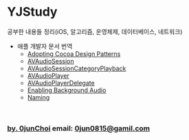 # YJStudy
공부한 내용들 정리(iOS, 알고리즘, 운영체제, 데이터베이스, 네트워크)


* 애플 개발자 문서 번역
    * [Adopting Cocoa Design Patterns](https://github.com/0jun0815/YJStudy/tree/master/애플%20개발자%20문서%20번역/Adopting%20Cocoa%20Design%20Patterns)
    * [AVAudioSession](https://github.com/0jun0815/YJStudy/tree/master/애플%20개발자%20문서%20번역/AVAudioSession)
    * [AVAudioSessionCategoryPlayback](https://github.com/0jun0815/YJStudy/tree/master/애플%20개발자%20문서%20번역/AVAudioSessionCategoryPlayback)
    * [AVAudioPlayer](https://github.com/0jun0815/YJStudy/tree/master/애플%20개발자%20문서%20번역/AVAudioPlayer)
    * [AVAudioPlayerDelegate](https://github.com/0jun0815/YJStudy/tree/master/애플%20개발자%20문서%20번역/AVAudioPlayerDelegate)
    * [Enabling Background Audio](https://github.com/0jun0815/YJStudy/tree/master/애플%20개발자%20문서%20번역/Enabling%20Background%20Audio)
    * [Naming](https://github.com/0jun0815/YJStudy/tree/master/애플%20개발자%20문서%20번역/Naming)


&nbsp;
&nbsp;      
### [by. 0junChoi](https://github.com/0jun0815) email: <0jun0815@gamil.com>
